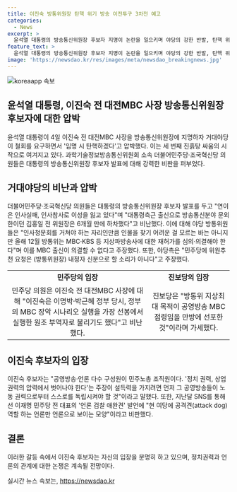 ```yaml
---
title: 이진숙 방통위원장 탄핵 위기 방송 이전투구 3차전 예고
categories:
  - News
excerpt: >
  윤석열 대통령의 방송통신위원장 후보자 지명이 논란을 일으키며 야당의 강한 반발, 탄핵 위협까지 이어졌다. 이진숙 전 대전MBC 사장의 과거 이력과 관련하여 인사청문회를 요구하며, MBC 출신의 위원이 방송 문화 진흥회 이사로 선임될 경우 탄핵을 촉구한 것으로 알려졌다. 대통령 측근 출신의 인사로 이번 지명 역시 논란을 빚고 있다.
feature_text: >
  윤석열 대통령의 방송통신위원장 후보자 지명이 논란을 일으키며 야당의 강한 반발, 탄핵 위협까지 이어졌다. 이진숙 전 대전MBC 사장의 과거 이력과 관련하여 인사청문회를 요구하며, MBC 출신의 위원이 방송 문화 진흥회 이사로 선임될 경우 탄핵을 촉구한 것으로 알려졌다. 대통령 측근 출신의 인사로 이번 지명 역시 논란을 빚고 있다.
image: 'https://newsdao.kr/res/images/meta/newsdao_breakingnews.jpg'
---
```


<p><img src="https://newsdao.kr/res/images/meta/newsdao_breakingnews.jpg" alt="koreaapp 속보" /></p>

<h2 data-ke-size="size26">윤석열 대통령, 이진숙 전 대전MBC 사장 방송통신위원장 후보자에 대한 압박</h2>

<p data-ke-size="size16">윤석열 대통령이 4일 이진숙 전 대전MBC 사장을 방송통신위원장에 지명하자 거대야당이 철회를 요구하면서 '임명 시 탄핵하겠다'고 압박했다. 이는 세 번째 진흙탕 싸움의 시작으로 여겨지고 있다. 과학기술정보방송통신위원회 소속 더불어민주당·조국혁신당 의원들은 대통령의 방송통신위원장 후보자 발표에 대해 강력한 비판을 퍼부었다.</p>

<h2 data-ke-size="size26">거대야당의 비난과 압박</h2>

<p data-ke-size="size16">더불어민주당·조국혁신당 의원들은 대통령의 방송통신위원장 후보자 발표를 두고 "연이은 인사실패, 인사참사로 이성을 잃고 있다"며 "대통령측근 출신으로 방송통신분야 문외한이던 김홍일 전 위원장은 6개월 만에 하차했다"고 비난했다. 이에 대해 야당 방통위원들은 "인사청문회를 거쳐야 하는 자리인만큼 인물을 찾기 어려운 걸 모르는 바는 아니지만 올해 12월 방통위는 MBC·KBS 등 지상파방송사에 대한 재허가를 심의·의결해야 한다"며 이를 MBC 출신이 의결할 수 없다고 주장했다. 또한, 야당측은 "민주당에 위원추천 요청은 (방통위원장) 내정자 신분으로 할 소리가 아니다"고 주장했다.</p>

<table>
    <tr>
        <td style="text-align: center; height: 17px;"><b>민주당의 입장</b></td>
        <td style="text-align: center; height: 17px;"><b>진보당의 입장</b></td>
    </tr>
    <tr>
        <td style="text-align: center; height: 17px;">민주당 의원은 이진숙 전 대전MBC 사장에 대해 "이진숙은 이명박·박근혜 정부 당시, 정부의 MBC 장악 시나리오 실행을 가장 선봉에서 실행한 원조 부역자로 불리기도 했다"고 비난했다.</td>
        <td style="text-align: center; height: 17px;">진보당은 "방통위 지상최대 목적이 공영방송 MBC 점령임을 만방에 선포한 것"이라며 가세했다.</td>
    </tr>
</table>

<h2 data-ke-size="size26">이진숙 후보자의 입장</h2>

<p data-ke-size="size16">이진숙 후보자는 "공영방송·언론 다수 구성원이 민주노총 조직원이다. '정치 권력, 상업 권력의 압력에서 벗어나야 한다'는 주장이 설득력을 가지려면 먼저 그 공영방송들이 노동 권력으로부터 스스로를 독립시켜야 할 것"이라고 말했다. 또한, 지난달 SNS를 통해선 이재명 민주당 전 대표의 '언론 검찰 애완견' 발언에 "현 여당에 공격견(attack dog) 역할 하는 언론만 언론으로 보이는 모양"이라고 비판했다.</p>

<h2 data-ke-size="size26">결론</h2>

<p data-ke-size="size16">이러한 갈등 속에서 이진숙 후보자는 자신의 입장을 분명히 하고 있으며, 정치권력과 언론의 관계에 대한 논쟁은 계속될 전망이다.</p>
실시간 뉴스 속보는, <a href="https://newsdao.kr" rel="dofollow">https://newsdao.kr</a>


